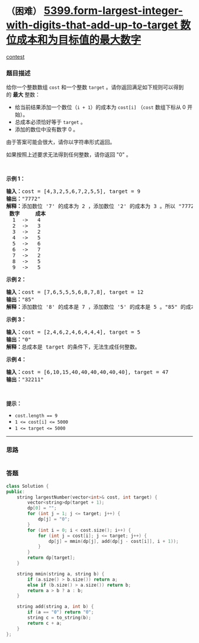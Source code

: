 # `（困难）` [5399.form-largest-integer-with-digits-that-add-up-to-target 数位成本和为目标值的最大数字](https://leetcode-cn.com/problems/form-largest-integer-with-digits-that-add-up-to-target/)

[contest](https://leetcode-cn.com/contest/biweekly-contest-26/problems/form-largest-integer-with-digits-that-add-up-to-target/)

### 题目描述
<p>给你一个整数数组&nbsp;<code>cost</code>&nbsp;和一个整数&nbsp;<code>target</code>&nbsp;。请你返回满足如下规则可以得到的&nbsp;<strong>最大</strong>&nbsp;整数：</p>

<ul>
	<li>给当前结果添加一个数位（<code>i + 1</code>）的成本为&nbsp;<code>cost[i]</code>&nbsp;（<code>cost</code>&nbsp;数组下标从 0 开始）。</li>
	<li>总成本必须恰好等于&nbsp;<code>target</code>&nbsp;。</li>
	<li>添加的数位中没有数字 0 。</li>
</ul>

<p>由于答案可能会很大，请你以字符串形式返回。</p>

<p>如果按照上述要求无法得到任何整数，请你返回 "0" 。</p>

<p>&nbsp;</p>

<p><strong>示例 1：</strong></p>

<pre><strong>输入：</strong>cost = [4,3,2,5,6,7,2,5,5], target = 9
<strong>输出：</strong>"7772"
<strong>解释：</strong>添加数位 '7' 的成本为 2 ，添加数位 '2' 的成本为 3 。所以 "7772" 的代价为 2*3+ 3*1 = 9 。 "997" 也是满足要求的数字，但 "7772" 是较大的数字。
<strong> 数字     成本</strong>
  1  -&gt;   4
  2  -&gt;   3
  3  -&gt;   2
  4  -&gt;   5
  5  -&gt;   6
  6  -&gt;   7
  7  -&gt;   2
  8  -&gt;   5
  9  -&gt;   5
</pre>

<p><strong>示例 2：</strong></p>

<pre><strong>输入：</strong>cost = [7,6,5,5,5,6,8,7,8], target = 12
<strong>输出：</strong>"85"
<strong>解释：</strong>添加数位 '8' 的成本是 7 ，添加数位 '5' 的成本是 5 。"85" 的成本为 7 + 5 = 12 。
</pre>

<p><strong>示例 3：</strong></p>

<pre><strong>输入：</strong>cost = [2,4,6,2,4,6,4,4,4], target = 5
<strong>输出：</strong>"0"
<strong>解释：</strong>总成本是 target 的条件下，无法生成任何整数。
</pre>

<p><strong>示例 4：</strong></p>

<pre><strong>输入：</strong>cost = [6,10,15,40,40,40,40,40,40], target = 47
<strong>输出：</strong>"32211"
</pre>

<p>&nbsp;</p>

<p><strong>提示：</strong></p>

<ul>
	<li><code>cost.length == 9</code></li>
	<li><code>1 &lt;= cost[i] &lt;= 5000</code></li>
	<li><code>1 &lt;= target &lt;= 5000</code></li>
</ul>

            

---
### 思路
```
```



### 答题
``` C++
class Solution {
public:
    string largestNumber(vector<int>& cost, int target) {
        vector<string>dp(target + 1);
        dp[0] = "";
        for (int j = 1; j <= target; j++) {
            dp[j] = "0";
        }
        for (int i = 0; i < cost.size(); i++) {
            for (int j = cost[i]; j <= target; j++) {
                dp[j] = mmin(dp[j], add(dp[j - cost[i]], i + 1));
            }
        }
        return dp[target];
    }

    string mmin(string a, string b) {
        if (a.size() > b.size()) return a;
        else if (b.size() > a.size()) return b;
        return a > b ? a : b;
    }

    string add(string a, int b) {
        if (a == "0") return "0";
        string c = to_string(b);
        return c + a;
    }
};
```




